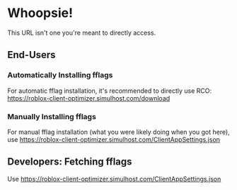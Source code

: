 # Whoopsie!

This URL isn't one you're meant to directly access.

## End-Users

### Automatically Installing fflags

For automatic fflag installation, it's recommended to directly use RCO: <https://roblox-client-optimizer.simulhost.com/download>

### Manually Installing fflags

For manual fflag installation (what you were likely doing when you got here), use <https://roblox-client-optimizer.simulhost.com/ClientAppSettings.json>

## Developers: Fetching fflags

Use <https://roblox-client-optimizer.simulhost.com/ClientAppSettings.json>

